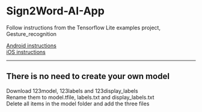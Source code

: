 # Sign2Word-AI-App

Follow instructions from the Tensorflow Lite examples project, Gesture_recognition

[Android instructions](https://github.com/tensorflow/examples/blob/master/lite/examples/gesture_classification/android/README.md)  
[iOS instructions](https://github.com/tensorflow/examples/blob/master/lite/examples/gesture_classification/ios/README.md)  

----------------------
There is no need to create your own model
----------------------

Download 123model, 123labels and 123display_labels  
Rename them to model.tfile, labels.txt and display_labels.txt  
Delete all items in the model folder and add the three files  
